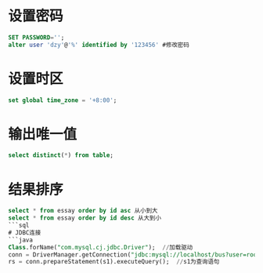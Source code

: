 # 设置密码
```sql
SET PASSWORD='';
alter user 'dzy'@'%' identified by '123456' #修改密码
```
# 设置时区
```sql
set global time_zone = '+8:00';
```
# 输出唯一值
```sql
select distinct(*) from table;
```
# 结果排序
```sql
select * from essay order by id asc 从小到大
select * from essay order by id desc 从大到小
```sql
# JDBC连接
```java
Class.forName("com.mysql.cj.jdbc.Driver");	//加载驱动
conn = DriverManager.getConnection("jdbc:mysql://localhost/bus?user=root&password=ab370126"); 	连接
rs = conn.prepareStatement(s1).executeQuery();	//s1为查询语句
```

